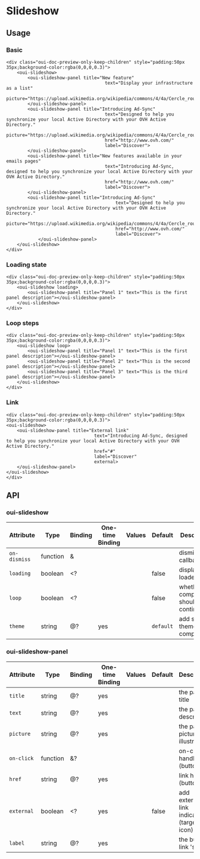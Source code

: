 # Slideshow

<component-status cx-design="none" ux="prototype"></component-status>

## Usage

### Basic

```html:preview
<div class="oui-doc-preview-only-keep-children" style="padding:50px 35px;background-color:rgba(0,0,0,0.3)">
    <oui-slideshow>
        <oui-slideshow-panel title="New feature"
                                     text="Display your infrastructure as a list"
                                     picture="https://upload.wikimedia.org/wikipedia/commons/4/4a/Cercle_rouge_100%25.svg">
        </oui-slideshow-panel>
        <oui-slideshow-panel title="Introducing Ad-Sync"
                                     text="Designed to help you synchronize your local Active Directory with your OVH Active Directory."
                                     picture="https://upload.wikimedia.org/wikipedia/commons/4/4a/Cercle_rouge_100%25.svg"
                                     href="http://www.ovh.com/"
                                     label="Discover">
        </oui-slideshow-panel>
        <oui-slideshow-panel title="New features available in your emails pages"
                                     text="Introducing Ad-Sync, designed to help you synchronize your local Active Directory with your OVH Active Directory."
                                     href="http://www.ovh.com/"
                                     label="Discover">
        </oui-slideshow-panel>
        <oui-slideshow-panel title="Introducing Ad-Sync"
                                         text="Designed to help you synchronize your local Active Directory with your OVH Active Directory."
                                         picture="https://upload.wikimedia.org/wikipedia/commons/4/4a/Cercle_rouge_100%25.svg"
                                         href="http://www.ovh.com/"
                                         label="Discover">
            </oui-slideshow-panel>
    </oui-slideshow>
</div>
```

### Loading state

```html:preview
<div class="oui-doc-preview-only-keep-children" style="padding:50px 35px;background-color:rgba(0,0,0,0.3)">
    <oui-slideshow loading>
        <oui-slideshow-panel title="Panel 1" text="This is the first panel description"></oui-slideshow-panel>
    </oui-slideshow>
</div>
```

### Loop steps

```html:preview
<div class="oui-doc-preview-only-keep-children" style="padding:50px 35px;background-color:rgba(0,0,0,0.3)">
    <oui-slideshow loop>
        <oui-slideshow-panel title="Panel 1" text="This is the first panel description"></oui-slideshow-panel>
        <oui-slideshow-panel title="Panel 2" text="This is the second panel description"></oui-slideshow-panel>
        <oui-slideshow-panel title="Panel 3" text="This is the third panel description"></oui-slideshow-panel>
    </oui-slideshow>
</div>
```

### Link
```html:preview
<div class="oui-doc-preview-only-keep-children" style="padding:50px 35px;background-color:rgba(0,0,0,0.3)">
<oui-slideshow>
    <oui-slideshow-panel title="External link"
                                 text="Introducing Ad-Sync, designed to help you synchronize your local Active Directory with your OVH Active Directory."
                                 href="#"
                                 label="Discover"
                                 external>
    </oui-slideshow-panel>
</oui-slideshow>
</div>
```

## API

### oui-slideshow

| Attribute           | Type     | Binding | One-time Binding | Values          | Default          | Description                                     |
| ----                | ----     | ----    | ----             | ----            | ----             | ----                                            |
| `on-dismiss`        | function | &       |                  |                 |                  | dismiss callback                                |
| `loading`           | boolean  | <?      |                  |                 | false            | display loader flag                             |
| `loop`              | boolean  | <?      |                  |                 | false            | whether the component should cycle continuously |
| `theme`             | string   | @?      | yes              |                 | `default`        | add specific theme to component                 |

### oui-slideshow-panel

| Attribute           | Type     | Binding | One-time Binding | Values          | Default          | Description                                     |
| ----                | ----     | ----    | ----             | ----            | ----             | ----                                            |
| `title`             | string   | @?      | yes              |                 |                  | the panel's title                               |
| `text`              | string   | @?      | yes              |                 |                  | the panel's description                         |
| `picture`           | string   | @?      | yes              |                 |                  | the panel's picture / illustration              |
| `on-click`          | function | &?      |                  |                 |                  | on-click handler (button)                       |
| `href`              | string   | @?      | yes              |                 |                  | link href (button)                              |
| `external`          | boolean  | <?      | yes              |                 | false            | add external link indicators (target, icon)     |
| `label`             | string   | @?      | yes              |                 |                  | the button / link 's label                      |
